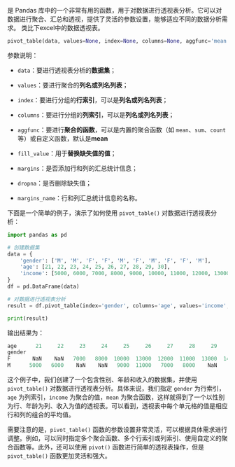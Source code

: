  是 Pandas 库中的一个非常有用的函数，用于对数据进行透视表分析。它可以对数据进行聚合、汇总和透视，提供了灵活的参数设置，能够适应不同的数据分析需求。
类比下excel中的数据透视表。

```python
pivot_table(data, values=None, index=None, columns=None, aggfunc='mean', fill_value=None, margins=False, dropna=True, margins_name='All')
```

参数说明：

- `data`：要进行透视表分析的**数据集**；
- `values`：要进行聚合的**列名或列名列表**；

- `index`：要进行分组的**行索引**，可以是**列名或列名列表**；

- `columns`：要进行分组的**列索引**，可以是**列名或列名列表**；

- `aggfunc`：要进行**聚合的函数**，可以是内置的聚合函数（如 `mean`、`sum`、`count` 等）或自定义函数，默认是**mean**

- `fill_value`：用于**替换缺失值的值**；
- `margins`：是否添加行和列的汇总统计信息；
- `dropna`：是否删除缺失值；
- `margins_name`：行和列汇总统计信息的名称。

下面是一个简单的例子，演示了如何使用 `pivot_table()` 对数据进行透视表分析：

```python
import pandas as pd

# 创建数据集
data = {
    'gender': ['M', 'M', 'F', 'F', 'M', 'F', 'M', 'F', 'F', 'M'],
    'age': [21, 22, 23, 24, 25, 26, 27, 28, 29, 30],
    'income': [5000, 6000, 7000, 8000, 9000, 10000, 11000, 12000, 13000, 14000]
}
df = pd.DataFrame(data)

# 对数据进行透视表分析
result = df.pivot_table(index='gender', columns='age', values='income', aggfunc='mean')

print(result)
```

输出结果为：

```python
age      21     22     23     24     25     26     27     28     29     30
gender                                                                     
F       NaN    NaN   7000   8000  10000  13000  12000  11000  13000  14000
M      5000   6000    NaN    NaN   9000  11000   7000   8000    NaN    NaN
```

这个例子中，我们创建了一个包含性别、年龄和收入的数据集，并使用 `pivot_table()` 对数据进行透视表分析。具体来说，我们指定 `gender` 为行索引，`age` 为列索引，`income` 为聚合的值，`mean` 为聚合函数，这样就得到了一个以性别为行、年龄为列、收入为值的透视表。可以看到，透视表中每个单元格的值是相应行和列的组合的平均值。

需要注意的是，`pivot_table()` 函数的参数设置非常灵活，可以根据具体需求进行调整。例如，可以同时指定多个聚合函数、多个行索引或列索引、使用自定义的聚合函数等。此外，还可以使用 `pivot()` 函数进行简单的透视表操作，但是 `pivot_table()` 函数更加灵活和强大。
